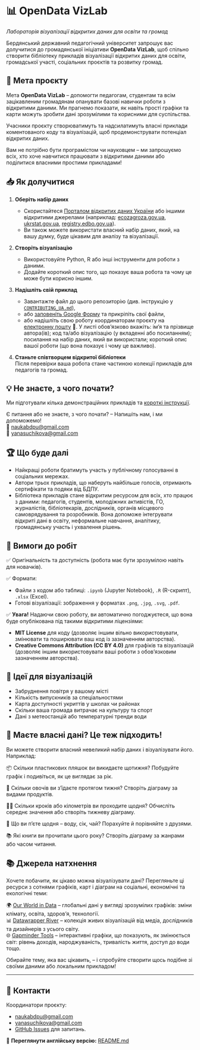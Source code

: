 # 📊 OpenData VizLab

*Лабораторія візуалізації відкритих даних для освіти та громад*

Бердянський державний педагогічний університет запрошує вас долучитися до громадянської ініціативи **OpenData VizLab**, щоб спільно створити бібліотеку прикладів візуалізації відкритих даних для освіти, громадської участі, соціальних проєктів та розвитку громад.

## 🎯 Мета проєкту

Мета **OpenData VizLab** – допомогти педагогам, студентам та всім зацікавленим громадянам опанувати базові навички роботи з відкритими даними. Ми прагнемо показати, як навіть прості графіки та карти можуть зробити дані зрозумілими та корисними для суспільства.

Учасники проєкту створюватимуть та надсилатимуть власні приклади коментованого коду та візуалізацій, щоб продемонструвати потенціал відкритих даних.

Вам не потрібно бути програмістом чи науковцем – ми запрошуємо всіх, хто хоче навчитися працювати з відкритими даними або поділитися власними простими прикладами!

## 📥 Як долучитися

1. **Оберіть набір даних**  
   - Скористайтеся [Порталом відкритих даних України](https://data.gov.ua/) або іншими відкритими джерелами (наприклад: [ecozagroza.gov.ua](https://ecozagroza.gov.ua), [ukrstat.gov.ua](https://ukrstat.gov.ua), [registry.edbo.gov.ua](https://registry.edbo.gov.ua/opendata/)).  
   - Ви також можете використати власний набір даних, який, на вашу думку, буде цікавим для аналізу та візуалізації.  

2. **Створіть візуалізацію**  
   - Використовуйте Python, R або інші інструменти для роботи з даними.  
   - Додайте короткий опис того, що показує ваша робота та чому це може бути корисно іншим.  

3. **Надішліть свій приклад**  
   - Завантажте файл до цього репозиторію (див. інструкцію у [`CONTRIBUTING_UA.md`](CONTRIBUTING_UA.md)),
   - або [заповеніть Google Форму](https://forms.gle/t8oXFL8KVDFkXUAX8) та прикріпіть свої файли,   
   - або надішліть свою роботу координаторам проєкту на [електронну пошту](mailto:naukabdpu@gmail.com) 📧. У листі обов’язково вкажіть: ім’я та прізвище автора(ів); код та/або візуалізацію (у вкладенні або посиланням); посилання на набір даних, який ви використали; короткий опис вашої роботи (що вона показує і чому це важливо).  

4. **Станьте співтворцем відкритої бібліотеки**  
Після перевірки ваша робота стане частиною колекції прикладів для педагогів та громад.

## 💡 Не знаєте, з чого почати?

Ми підготували кілька демонстраційних прикладів та [короткі інструкції](https://github.com/Berdyansk-State-Pedagogical-University/OpenData-VizLab/blob/main/CONTRIBUTING_UA.md).  

Є питання або не знаєте, з чого почати? – Напишіть нам, і ми допоможемо!  
📧 naukabdpu@gmail.com  
📧 yanasuchikova@gmail.com

## 🏆 Що буде далі

- Найкращі роботи братимуть участь у публічному голосуванні в соціальних мережах.  
- Автори трьох прикладів, що наберуть найбільше голосів, отримають сертифікати та подяки від БДПУ.  
- Бібліотека прикладів стане відкритим ресурсом для всіх, хто працює з даними: педагогів, студентів, молодіжних активістів, ГО, журналістів, бібліотекарів, дослідників, органів місцевого самоврядування та розробників. Вона допоможе інтегрувати відкриті дані в освіту, неформальне навчання, аналітику, громадянську участь і ухвалення рішень.  

## 📜 Вимоги до робіт

✅ Оригінальність та доступність (робота має бути зрозумілою навіть для новачків).  

✅ Формати:  
- Файли з кодом або таблиці: `.ipynb` (Jupyter Notebook), `.R` (R-скрипт), `.xlsx` (Excel).  
- Готові візуалізації: зображення у форматах `.png`, `.jpg`, `.svg`, `.pdf`.  

✅ **Увага!** Надаючи свою роботу, ви автоматично погоджуєтеся, що вона буде опублікована під такими відкритими ліцензіями:  
- **MIT License** для коду (дозволяє іншим вільно використовувати, змінювати та поширювати ваш код із зазначенням авторства).  
- **Creative Commons Attribution (CC BY 4.0)** для графіків та візуалізацій (дозволяє іншим використовувати ваші роботи з обов’язковим зазначенням авторства).  

## 🧭 Ідеї для візуалізацій

- Забруднення повітря у вашому місті  
- Кількість випускників за спеціальностями  
- Карта доступності укриттів у школах чи районах  
- Скільки ваша громада витрачає на культуру та спорт  
- Дані з метеостанцій або температурні тренди води  

## 🧩 Маєте власні дані? Це теж підходить!  

Ви можете створити власний невеликий набір даних і візуалізувати його. Наприклад:  

📦 Скільки пластикових пляшок ви викидаєте щотижня? Побудуйте графік і подивіться, як це виглядає за рік.  

🥗 Скільки овочів ви з’їдаєте протягом тижня? Створіть діаграму за видами продуктів.  

🚶‍♂️ Скільки кроків або кілометрів ви проходите щодня? Обчисліть середнє значення або створіть тижневу діаграму.  

🧃 Що ви п’єте щодня – воду, сік, чай? Порахуйте й порівняйте з друзями.  

📚 Які книги ви прочитали цього року? Створіть діаграму за жанрами або часом читання.  

## 📚 Джерела натхнення

Хочете побачити, як цікаво можна візуалізувати дані? Перегляньте ці ресурси з сотнями графіків, карт і діаграм на соціальні, економічні та екологічні теми:  

🌍 [Our World in Data](https://ourworldindata.org/) – глобальні дані у вигляді зрозумілих графіків: зміни клімату, освіта, здоров’я, технології.  
📊 [Datawrapper River](https://river.datawrapper.de/) – колекція живих візуалізацій від медіа, дослідників та дизайнерів з усього світу.  
🌐 [Gapminder Tools](https://gapminder.org/tools) – інтерактивні графіки, що показують, як змінюється світ: рівень доходів, народжуваність, тривалість життя, доступ до води тощо.  

Обирайте тему, яка вас цікавить, – і спробуйте створити щось подібне зі своїми даними або локальним прикладом!  

---

## 📧 Контакти

Координатори проєкту:  
- [naukabdpu@gmail.com](mailto:naukabdpu@gmail.com)  
- [yanasuchikova@gmail.com](mailto:yanasuchikova@gmail.com)  
- [GitHub Issues](https://github.com/OpenData-VizLab/issues) для запитань.  

🔗 **Переглянути англійську версію:** [README.md](README.md)
